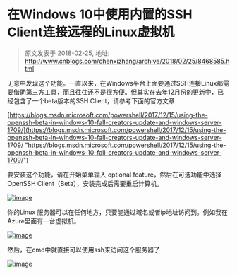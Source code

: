 # 在Windows 10中使用内置的SSH Client连接远程的Linux虚拟机 
> 原文发表于 2018-02-25, 地址: http://www.cnblogs.com/chenxizhang/archive/2018/02/25/8468585.html 


无意中发现这个功能。一直以来，在Windows平台上面要通过SSH连接Linux都需要借助第三方工具，而且往往还不是很方便。但其实在去年12月份的更新中，已经包含了一个beta版本的SSH Client，请参考下面的官方文章

[https://blogs.msdn.microsoft.com/powershell/2017/12/15/using-the-openssh-beta-in-windows-10-fall-creators-update-and-windows-server-1709/](https://blogs.msdn.microsoft.com/powershell/2017/12/15/using-the-openssh-beta-in-windows-10-fall-creators-update-and-windows-server-1709/ "https://blogs.msdn.microsoft.com/powershell/2017/12/15/using-the-openssh-beta-in-windows-10-fall-creators-update-and-windows-server-1709/")

  


要安装这个功能，请在开始菜单输入 optional feature，然后在可选功能中选择OpenSSH Client（Beta），安装完成后需要重启计算机。

[![image](http://images2017.cnblogs.com/blog/9072/201802/9072-20180225090645751-1396848229.png "image")](http://images2017.cnblogs.com/blog/9072/201802/9072-20180225090642595-1992822028.png)

  


你的Linux 服务器可以在任何地方，只要能通过域名或者ip地址访问到。例如我在Azure里面有一台虚拟机。

  


[![image](http://images2017.cnblogs.com/blog/9072/201802/9072-20180225090646158-739272132.png "image")](http://images2017.cnblogs.com/blog/9072/201802/9072-20180225090645970-1555139031.png)

  


然后，在cmd中就直接可以使用ssh来访问这个服务器了

  


[![image](http://images2017.cnblogs.com/blog/9072/201802/9072-20180225090646470-519941199.png "image")](http://images2017.cnblogs.com/blog/9072/201802/9072-20180225090646330-480470502.png)

